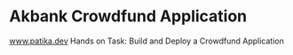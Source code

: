 # Akbank Crowdfund Application
 www.patika.dev 
 Hands on Task: Build and Deploy a Crowdfund Application
